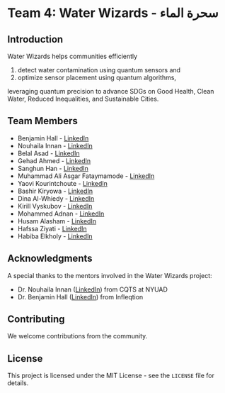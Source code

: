 
# Team 4: Water Wizards - سحرة الماء

## Introduction

Water Wizards helps communities efficiently 
1) detect water contamination using quantum sensors and 
2) optimize sensor placement using quantum algorithms,

leveraging quantum precision to advance SDGs on Good Health, Clean Water, Reduced Inequalities, and Sustainable Cities.



<!-- 
## Background

## Classical Benchmarking Algorithm

... 

### Dependencies

- Python 3.8+

### Installation

```bash
git clone https://github.com/your_github_username/qmarjan.git
```

### Usage

```bash
python coral_detection.py --image_path /path/to/satellite/image
```

### Output

The model outputs an image highlighting detected coral reefs and a CSV file with coordinates of detected areas.

## Quantum Computing Model

### Overview

The Quantum Model employs Quantum Annealing to solve the Set Cover Problem for determining optimal coral repopulation points.

### Dependencies

- qBraid
- D-Wave Ocean SDK

### Installation

Ensure you have access to a quantum computing service like D-Wave through qBraid.

```bash
git clone https://github.com/your_github_username/qmarjan.git
```

### Usage

The model requires an input graph representation of detected coral reefs from the Classical CV Model.

```bash
python bitmap_things.ipynb.py --graph_path /path/to/coral_graph
```

### Output

The algorithm provides a set of points representing the ideal locations for coral repopulation.

## Data Visualization

All the images (results) generated are present in the repository. 

## Roadmap
-->

<!-- - 6 months: Product validation with UAE MOCCAE and the "Dubai Reef" project.
- 3+ years: Scale to 15+ countries with separate data management systems and bleaching forecasting. -->


## Team Members

- Benjamin Hall - [LinkedIn](https://www.linkedin.com/in/benjamin-hall-85206a95/)
- Nouhaila Innan - [LinkedIn](https://www.linkedin.com/in/nouhailainnan/)
- Belal Asad - [LinkedIn](https://www.linkedin.com/in/belal-asad-92a23b336/)
- Gehad Ahmed - [LinkedIn](https://www.linkedin.com/in/gehad-salem/)
- Sanghun Han - [LinkedIn](https://www.linkedin.com/in/sanghun-han-411646267/)
- Muhammad Ali Asgar Fataymamode - [LinkedIn](https://www.linkedin.com/in/asgarfataymamode/)
- Yaovi Kourintchoute - [LinkedIn](https://www.linkedin.com/in/yaovi-frankey-kourintchoute/)
- Bashir Kiryowa - [LinkedIn](https://www.linkedin.com/in/bashir-kiryowa-372411330/)
- Dina Al-Whiedy - [LinkedIn](https://www.linkedin.com/in/dina-al-whiedy-58788b342/)
- Kirill Vyskubov - [LinkedIn](https://www.linkedin.com/in/kirill-vyskubov-3b43262a7/)
- Mohammed Adnan - [LinkedIn](https://www.linkedin.com/in/mohammed-baraa-adnan/)
- Husam Alasham - [LinkedIn](https://www.linkedin.com/in/husamalasham/)
- Hafssa Ziyati - [LinkedIn](https://www.linkedin.com/in/hafssa-ziyati/)
- Habiba Elkholy - [LinkedIn](https://www.linkedin.com/in/habiba-elkholy-1bab6b279/)

## Acknowledgments

A special thanks to the mentors involved in the Water Wizards project:
- Dr. Nouhaila Innan ([LinkedIn](https://www.linkedin.com/in/nouhailainnan/)) from CQTS at NYUAD
- Dr. Benjamin Hall ([LinkedIn](https://www.linkedin.com/in/benjamin-hall-85206a95/)) from Infleqtion

## Contributing

We welcome contributions from the community.

## License

This project is licensed under the MIT License - see the `LICENSE` file for details.
